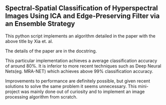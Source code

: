 ## Spectral-Spatial Classification of Hyperspectral Images Using ICA and Edge-Preserving Filter via an Ensemble Strategy


This python script implements an algorithm detailed in the paper with the above title by Xia et. al.

The details of the paper are in the docstring.  


This particular implementation achieves a average classification accuracy of around 80%. It is inferior to more recent techniques such as Deep Neural Nets(eg. MRA-NET) which achieves above 99% classification accuracy.


Improvements to performance are definitely possible, but given recent solutions to solve the same problem it seems unnecessary. This mini-project was mainly done out of curiosity and to implement an image processing algorithm from scratch.
  
